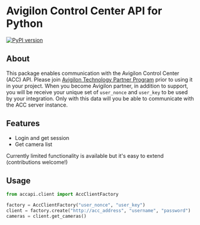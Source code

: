 # Avigilon Control Center API for Python

[![PyPI version](https://img.shields.io/pypi/v/accapi.svg)](https://pypi.org/project/accapi)

## About

This package enables communication with the Avigilon Control Center (ACC) API. Please join [Avigilon Technology Partner Program](https://www.avigilon.com/partners/technology-partner-program#become-a-partner) prior to using it in your project. When you become Avigilon partner, in addition to support, you will be receive your unique set of `user_nonce` and `user_key` to be used by your integration. Only with this data will you be able to communicate with the ACC server instance.

## Features

* Login and get session
* Get camera list

Currently limited functionality is available but it's easy to extend (contributions welcome!)

## Usage

```python
from accapi.client import AccClientFactory

factory = AccClientFactory("user_nonce", "user_key")
client = factory.create("http://acc_address", "username", "password")
cameras = client.get_cameras()
```
